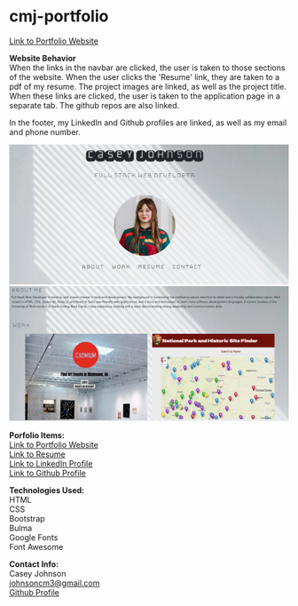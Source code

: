# cmj-portfolio


[Link to Portfolio Website](https://johnsoncm.github.io/cmj-portfolio/)<br>


**Website Behavior**<br>
When the links in the navbar are clicked, the user is taken to those sections of the website. When the user clicks the 'Resume' link, they are taken to a pdf of my resume. The project images are linked, as well as the project title. When these links are clicked, the user is taken to the application page in a separate tab. The github repos are also linked.

In the footer, my LinkedIn and Github profiles are linked, as well as my email and phone number.

**![Screenshot of Website](./assets/images/Portfolio3_SC1.png)**
**![Screenshot of Website](./assets/images/Portfolio3_SC2.png)**

**Porfolio Items:**<br>
[Link to Portfolio Website](https://johnsoncm.github.io/cmj-portfolio/)<br>
[Link to Resume](https://docs.google.com/document/d/1BXPOifL64DtICmt1H3of6APTad30pTHWIlFAwMLyk9g)<br>
[Link to LinkedIn Profile](https://www.linkedin.com/in/casey-johnson-11336b4a/)<br>
[Link to Github Profile](https://github.com/johnsoncm)<br>

**Technologies Used:**<br>
HTML<br>
CSS<br>
Bootstrap<br>
Bulma<br>
Google Fonts<br>
Font Awesome<br>

**Contact Info:**<br>
Casey Johnson<br>
johnsoncm3@gmail.com<br>
[Github Profile](https://github.com/johnsoncm)<br>





